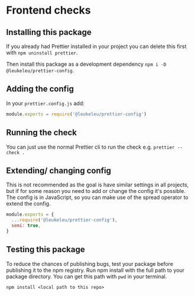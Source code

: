 # Frontend checks

## Installing this package

If you already had Prettier installed in your project you can delete this first with `npm uninstall prettier`.

Then install this package as a development dependency `npm i -D @leukeleu/prettier-config`.

## Adding the config

In your `prettier.config.js` add:

```js
module.exports = require('@leukeleu/prettier-config')
```

## Running the check

You can just use the normal Prettier cli to run the check e.g. `prettier --check .`

## Extending/ changing config

This is not recommended as the goal is have similar settings in all projects, but if for some reason you need to add or change the config it's possible. The config is in JavaScript, so you can make use of the spread operator to extend the config.

```js
module.exports = {
  ...require('@leukeleu/prettier-config'),
  semi: true,
}
```

## Testing this package

To reduce the chances of publishing bugs, test your package before publishing it to the npm registry. Run npm install with the full path to your package directory. You can get this path with `pwd` in your terminal.

`npm install <local path to this repo>`
